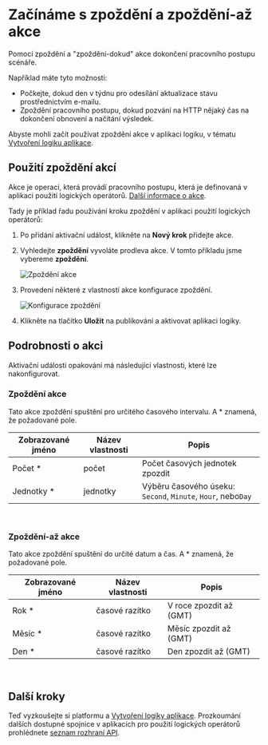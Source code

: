 <properties
    pageTitle="Přidání zpoždění v aplikacích pro použití logických operátorů | Microsoft Azure"
    description="Základní informace o zpoždění a zpoždění-až akcí a jejich použití s aplikaci pro použití logických operátorů Azure."
    services=""
    documentationCenter=""
    authors="jeffhollan"
    manager="erikre"
    editor=""
    tags="connectors"/>

<tags
   ms.service="logic-apps"
   ms.devlang="na"
   ms.topic="article"
   ms.tgt_pltfrm="na"
   ms.workload="na"
   ms.date="07/18/2016"
   ms.author="jehollan"/>

# <a name="get-started-with-the-delay-and-delay-until-actions"></a>Začínáme s zpoždění a zpoždění-až akce

Pomocí zpoždění a "zpoždění-dokud" akce dokončení pracovního postupu scénáře.

Například máte tyto možnosti:

- Počkejte, dokud den v týdnu pro odesílání aktualizace stavu prostřednictvím e-mailu.
- Zpoždění pracovního postupu, dokud pozvání na HTTP nějaký čas na dokončení obnovení a načítání výsledek.

Abyste mohli začít používat zpoždění akce v aplikaci logiku, v tématu [Vytvoření logiku aplikace](../app-service-logic/app-service-logic-create-a-logic-app.md).

## <a name="use-the-delay-actions"></a>Použití zpoždění akcí

Akce je operaci, která provádí pracovního postupu, která je definovaná v aplikaci použití logických operátorů. [Další informace o akce](connectors-overview.md).

Tady je příklad řadu používání kroku zpoždění v aplikaci použití logických operátorů:

1. Po přidání aktivační událost, klikněte na **Nový krok** přidejte akce.
2. Vyhledejte **zpoždění** vyvoláte prodleva akce. V tomto příkladu jsme vybereme **zpoždění**.

    ![Zpoždění akce](./media/connectors-native-delay/using-action-1.png)

3. Provedení některé z vlastností akce konfigurace zpoždění.

    ![Konfigurace zpoždění](./media/connectors-native-delay/using-action-2.png)

4. Klikněte na tlačítko **Uložit** na publikování a aktivovat aplikaci logiky.


## <a name="action-details"></a>Podrobnosti o akci

Aktivační události opakování má následující vlastnosti, které lze nakonfigurovat.

### <a name="delay-action"></a>Zpoždění akce

Tato akce zpoždění spuštění pro určitého časového intervalu.
A * znamená, že požadované pole.

|Zobrazované jméno|Název vlastnosti|Popis|
|---|---|---|
|Počet *|počet|Počet časových jednotek zpozdit|
|Jednotky *|jednotky|Výběru časového úseku: `Second`, `Minute`, `Hour`, nebo`Day`|
<br>

### <a name="delay-until-action"></a>Zpoždění-až akce

Tato akce zpoždění spuštění do určité datum a čas.
A * znamená, že požadované pole.

|Zobrazované jméno|Název vlastnosti|Popis|
|---|---|---|
|Rok *|časové razítko|V roce zpozdit až (GMT)|
|Měsíc *|časové razítko|Měsíc zpozdit až (GMT)|
|Den *|časové razítko|Den zpozdit až (GMT)|
<br>


## <a name="next-steps"></a>Další kroky

Teď vyzkoušejte si platformu a [Vytvoření logiky aplikace](../app-service-logic/app-service-logic-create-a-logic-app.md). Prozkoumání dalších dostupné spojnice v aplikacích pro použití logických operátorů prohlédnete [seznam rozhraní API](apis-list.md).
